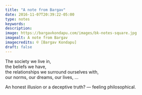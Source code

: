```yaml
---
title: "A note from Bargav"
date: 2016-11-07T20:39:22-05:00
type: notes
keywords:
description:
image: https://bargavkondapu.com/images/bk-notes-square.jpg
imagealt: A note from Bargav
imagecredits: © [Bargav Kondapu]
draft: false
---
```

[comment]: # (A note is any quick thought, quote, one-liners or a simple tweet. )

The society we live in,     
the beliefs we have,   
the relationships we surround ourselves with,  
our norms, our dreams, our lives, ...   

An honest illusion or a deceptive truth? — feeling philosophical.

